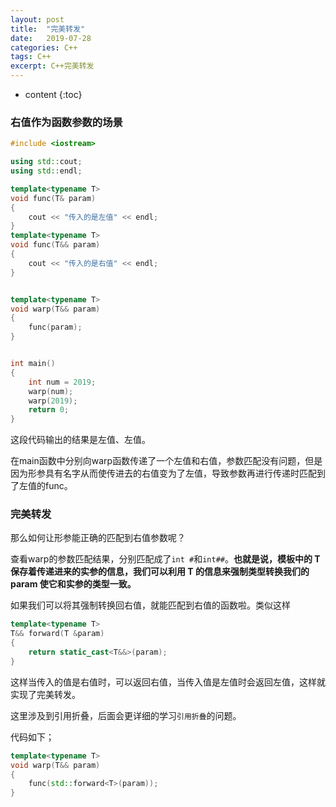 ```yaml
---
layout: post
title:  "完美转发"
date:   2019-07-28 
categories: C++
tags: C++
excerpt: C++完美转发
---
```


* content
{:toc}

### 右值作为函数参数的场景

```cpp
#include <iostream>

using std::cout;
using std::endl;

template<typename T>
void func(T& param)
{
	cout << "传入的是左值" << endl;
}
template<typename T>
void func(T&& param)
{
	cout << "传入的是右值" << endl;
}


template<typename T>
void warp(T&& param) 
{
	func(param);
}


int main() 
{
	int num = 2019;
	warp(num);
	warp(2019);
	return 0;
}
```  

这段代码输出的结果是左值、左值。  

在main函数中分别向warp函数传递了一个左值和右值，参数匹配没有问题，但是因为形参具有名字从而使传进去的右值变为了左值，导致参数再进行传递时匹配到了左值的func。  

### 完美转发

那么如何让形参能正确的匹配到右值参数呢？  

查看warp的参数匹配结果，分别匹配成了`int #`和`int##`。**也就是说，模板中的 T 保存着传递进来的实参的信息，我们可以利用 T 的信息来强制类型转换我们的 param 使它和实参的类型一致。**  

如果我们可以将其强制转换回右值，就能匹配到右值的函数啦。类似这样  

```cpp
template<typename T>
T&& forward(T &param)
{
	return static_cast<T&&>(param);
}
```

这样当传入的值是右值时，可以返回右值，当传入值是左值时会返回左值，这样就实现了完美转发。  

这里涉及到引用折叠，后面会更详细的学习`引用折叠`的问题。

代码如下；
```cpp
template<typename T>
void warp(T&& param)
{
	func(std::forward<T>(param));
}
```
